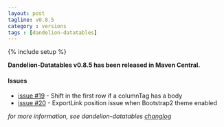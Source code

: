 ```yaml
---
layout: post
tagline: v0.8.5
category : versions
tags : [dandelion-datatables]
---
```

{% include setup %}

**Dandelion-Datatables v0.8.5 has been released in Maven Central.**
	
#### Issues
* [issue #19](https://github.com/dandelion/issues/issues/19) - Shift in the first row if a columnTag has a body
* [issue #20](https://github.com/dandelion/issues/issues/20) - ExportLink position issue when Bootstrap2 theme enabled

_for more information, see dandelion-datatables [changlog](http://dandelion.github.com/dandelion-datatables/changelog.html)_